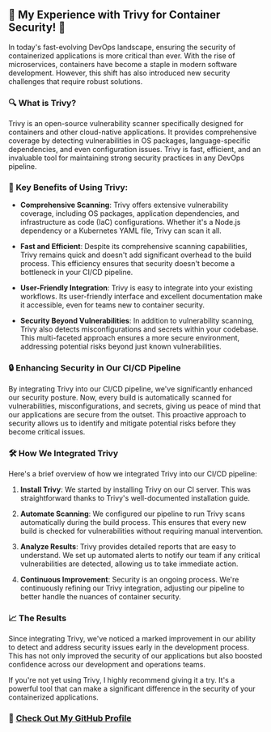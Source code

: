 ## 🚀 My Experience with Trivy for Container Security! 🚀

In today's fast-evolving DevOps landscape, ensuring the security of containerized applications is more critical than ever. With the rise of microservices, containers have become a staple in modern software development. However, this shift has also introduced new security challenges that require robust solutions.

### 🔍 What is Trivy?

Trivy is an open-source vulnerability scanner specifically designed for containers and other cloud-native applications. It provides comprehensive coverage by detecting vulnerabilities in OS packages, language-specific dependencies, and even configuration issues. Trivy is fast, efficient, and an invaluable tool for maintaining strong security practices in any DevOps pipeline.

### 🌟 Key Benefits of Using Trivy:

- **Comprehensive Scanning**: Trivy offers extensive vulnerability coverage, including OS packages, application dependencies, and infrastructure as code (IaC) configurations. Whether it's a Node.js dependency or a Kubernetes YAML file, Trivy can scan it all.

- **Fast and Efficient**: Despite its comprehensive scanning capabilities, Trivy remains quick and doesn't add significant overhead to the build process. This efficiency ensures that security doesn't become a bottleneck in your CI/CD pipeline.

- **User-Friendly Integration**: Trivy is easy to integrate into your existing workflows. Its user-friendly interface and excellent documentation make it accessible, even for teams new to container security.

- **Security Beyond Vulnerabilities**: In addition to vulnerability scanning, Trivy also detects misconfigurations and secrets within your codebase. This multi-faceted approach ensures a more secure environment, addressing potential risks beyond just known vulnerabilities.

### 🔒 Enhancing Security in Our CI/CD Pipeline

By integrating Trivy into our CI/CD pipeline, we've significantly enhanced our security posture. Now, every build is automatically scanned for vulnerabilities, misconfigurations, and secrets, giving us peace of mind that our applications are secure from the outset. This proactive approach to security allows us to identify and mitigate potential risks before they become critical issues.

### 🛠️ How We Integrated Trivy

Here's a brief overview of how we integrated Trivy into our CI/CD pipeline:

1. **Install Trivy**: We started by installing Trivy on our CI server. This was straightforward thanks to Trivy's well-documented installation guide.

2. **Automate Scanning**: We configured our pipeline to run Trivy scans automatically during the build process. This ensures that every new build is checked for vulnerabilities without requiring manual intervention.

3. **Analyze Results**: Trivy provides detailed reports that are easy to understand. We set up automated alerts to notify our team if any critical vulnerabilities are detected, allowing us to take immediate action.

4. **Continuous Improvement**: Security is an ongoing process. We're continuously refining our Trivy integration, adjusting our pipeline to better handle the nuances of container security.

### 📈 The Results

Since integrating Trivy, we've noticed a marked improvement in our ability to detect and address security issues early in the development process. This has not only improved the security of our applications but also boosted confidence across our development and operations teams.

If you're not yet using Trivy, I highly recommend giving it a try. It's a powerful tool that can make a significant difference in the security of your containerized applications.

### 🔗 [Check Out My GitHub Profile](https://github.com/Sahil2k24)
